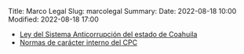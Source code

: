 Title: Marco Legal
Slug: marcolegal
Summary:
Date: 2022-08-18 10:00
Modified: 2022-08-18 17:00


* [Ley del Sistema Anticorrupción del estado de Coahuila](ley-sistema-anticorrupcion.pdf)
* [Normas de carácter interno del CPC](normas-caracter-interno-cpc.pdf)

